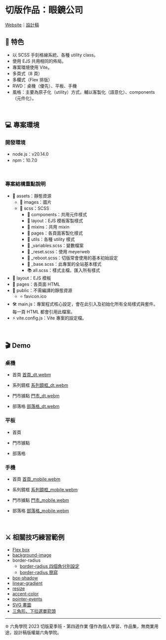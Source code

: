 # 切版作品：眼鏡公司

[Website](https://githubplayerzero.github.io/glasses-company-hand/index.html)｜[設計稿](https://xd.adobe.com/view/5b20cbc4-5c64-4b67-814e-633b078a8cd4-0e73/flow/)

## 📌 特色
- 以 SCSS 手刻格線系統、各種 utility class。
- 使用 EJS 共用相同的佈局。
- 專案環境使用 Vite。
- 多頁式（8 頁）
- 多欄式（Flex 排版）
- RWD：桌機（優先）、平板、手機
- 風格：主要為原子化（utility）方式，輔以客製化（語意化）、components（元件化）。
<br>

## 💻 專案環境
### 開發環境
- node.js：v20.14.0
- npm：10.7.0
<br>

### 專案結構重點說明
- 📂 assets：靜態資源
    - 📁 images：圖片
    - 📁 scss：SCSS
        - 📁 components：共用元件樣式
        - 📁 layout：EJS 模板客製樣式
        - 📁 mixins：共用 mixin
        - 📁 pages：各頁面客製化樣式
        - 📁 utils：各種 utility 樣式
        - 📄 _variables.scss：變數檔案
        - 📄 _reset.scss：使用 meyerweb
        - 📄 _reboot.scss：切版常會使用的基本初始設定
        - 📄 _base.scss：此專案的全站基本樣式
        - 📚 all.scss：樣式主檔，匯入所有樣式
- 📁 layout：EJS 模板
- 📁 pages：各頁面 HTML
- 📁 public：不需編譯的靜態資源
    - ⭐ favicon.ico
- 🛠️ main.js：專案程式核心設定，會在此引入及初始化所有全局樣式與套件。每一頁 HTML 都會引用此檔案。
- ⚡ vite.config.js：Vite 專案的設定檔。
<br>

## 🎬 Demo
### 桌機
- 首頁
[首頁_dt.webm](https://github.com/user-attachments/assets/e6df5f50-a66a-4a83-b4e3-ab92597521eb)

- 系列鏡框
[系列鏡框_dt.webm](https://github.com/user-attachments/assets/2bfbad6f-dfee-46ed-be74-d1fe7afc0c0b)

- 門市據點
[門市_dt.webm](https://github.com/user-attachments/assets/82c14487-4de3-41a7-b177-abd9ee0f7653)

- 部落格
[部落格_dt.webm](https://github.com/user-attachments/assets/6efea69f-21c4-4d39-b2bd-b1215148c4a4)

### 平板
- 首頁


- 門市據點


- 部落格


### 手機
- 首頁
[首頁_mobile.webm](https://github.com/user-attachments/assets/343ae79b-9adc-4e2d-b06c-b948179f0f94)

- 系列鏡框
[系列鏡框_mobile.webm](https://github.com/user-attachments/assets/708d23d9-90ae-4d02-9619-7a4bdb1647fb)

- 門市據點
[門市_mobile.webm](https://github.com/user-attachments/assets/3e956d92-fc15-4adb-b0b8-6c89578eeb32)

- 部落格
[部落格_mobile.webm](https://github.com/user-attachments/assets/f1777f60-d11e-492b-9bfc-26fdaad9a9f0)

<br>

## ⚔️ 相關技巧練習範例
- [Flex box](https://codepen.io/collection/ZMebzz)
- [background-image](https://codepen.io/codepenplayer/pen/gOQzLxV)
- border-radius
    - [border-radius 四個角分別設定](https://codepen.io/codepenplayer/pen/KKYRBwL)
    - [border-radius 簡寫](https://codepen.io/codepenplayer/pen/LYXryzd)
- [box-shadow](https://codepen.io/codepenplayer/pen/rNQKYMv)
- [linear-gradient](https://codepen.io/codepenplayer/pen/ZEmjqWE)
- [resize](https://codepen.io/codepenplayer/pen/JjQjGMB)
- [accent-color](https://codepen.io/codepenplayer/pen/mdZdEKK)
- [pointer-events](https://codepen.io/codepenplayer/pen/yLGYQwr)
- [SVG 畫圖](https://codepen.io/codepenplayer/pen/BavoqEQ)
- [三角形、下拉選單箭頭](https://codepen.io/codepenplayer/pen/oNJjwKW)

<hr>

✡️ 六角學院 2023 切版夏季班 - 第四週作業
僅作為個人學習、作品集，無商業用途，設計稿版權屬六角學院。
